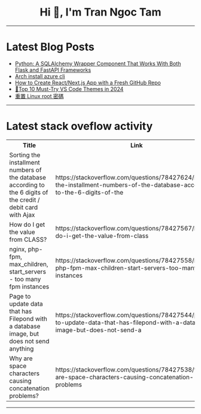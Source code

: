 <h1 align="center">Hi 👋, I'm Tran Ngoc Tam</h1>

---

# Latest Blog Posts 
<!-- BLOG-POST-LIST:START -->
- [Python: A SQLAlchemy Wrapper Component That Works With Both Flask and FastAPI Frameworks](https://dev.to/behainguyen/python-a-sqlalchemy-wrapper-component-that-works-with-both-flask-and-fastapi-frameworks-2bb9)
- [Arch install azure cli](https://dev.to/karleeov/arch-install-azure-cli-2a89)
- [How to Create React/Next.js App with a Fresh GitHub Repo](https://dev.to/whevalos/how-to-create-reactnextjs-app-with-a-fresh-github-repo-4331)
- [👀Top 10 Must-Try VS Code Themes in 2024](https://dev.to/markyu/top-10-must-try-vs-code-themes-in-2024-2efj)
- [重置 Linux root 密碼](https://dev.to/kueiapp/zhong-zhi-linux-root-mi-ma-3nnn)
<!-- BLOG-POST-LIST:END -->

---

# Latest stack oveflow activity
<table>
  <tr><th>Title</th><th>Link</th></tr>
  <!-- STACKOVERFLOW:START --><tr><td>Sorting the installment numbers of the database according to the 6 digits of the credit / debit card with Ajax</td><td>https://stackoverflow.com/questions/78427624/sorting-the-installment-numbers-of-the-database-according-to-the-6-digits-of-the</td></tr><tr><td>How do I get the value from CLASS?</td><td>https://stackoverflow.com/questions/78427567/how-do-i-get-the-value-from-class</td></tr><tr><td>nginx, php-fpm, max_children, start_servers - too many fpm instances</td><td>https://stackoverflow.com/questions/78427558/nginx-php-fpm-max-children-start-servers-too-many-fpm-instances</td></tr><tr><td>Page to update data that has Filepond with a database image, but does not send anything</td><td>https://stackoverflow.com/questions/78427544/page-to-update-data-that-has-filepond-with-a-database-image-but-does-not-send-a</td></tr><tr><td>Why are space characters causing concatenation problems?</td><td>https://stackoverflow.com/questions/78427538/why-are-space-characters-causing-concatenation-problems</td></tr><!-- STACKOVERFLOW:END -->
</table>

---


